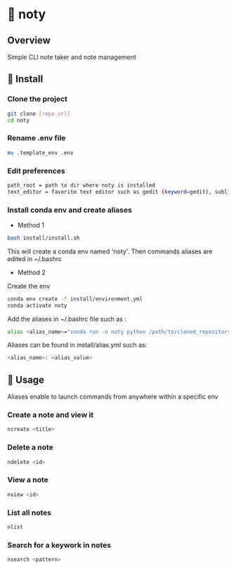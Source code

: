 # :green_book: noty

## Overview

Simple CLI note taker and note management

## :wrench: Install

### Clone the project

```bash
git clone [repo_url]
cd noty
```

### Rename .env file

```bash
mv .template_env .env
```

### Edit preferences

```bash
path_root = path to dir where noty is installed
text_editor = favorite text editor such as gedit (keyword=gedit), sublime-text (keyword=subl)
```

### Install conda env and create aliases

- Method 1

```bash
bash install/install.sh
```

This will create a conda env named 'noty'. Then commands aliases are edited in ~/.bashrc

- Method 2

Create the env

```bash
conda env create -f install/environment.yml
conda activate noty
```

Add the aliases in ~/.bashrc file such as :

```bash
alias <alias_name>="conda run -n noty python /path/to/cloned_repository/run.py <alias_value>"
```

Aliases can be found in install/alias.yml such as:

```bash
<alias_name>: <alias_value>
```

## :rocket: Usage

Aliases enable to launch commands from anywhere within a specific env

### Create a note and view it

```bash
ncreate <title>
```

### Delete a note

```bash
ndelete <id>
```

### View a note

```bash
nview <id>
```

### List all notes

```bash
nlist
```

### Search for a keywork in notes

```bash
nsearch <pattern>
```
